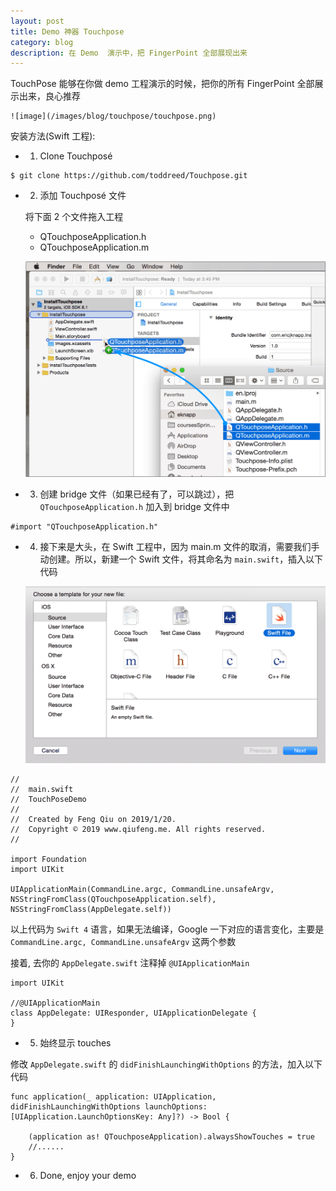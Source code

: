 ```yaml
---
layout: post
title: Demo 神器 Touchpose
category: blog
description: 在 Demo  演示中，把 FingerPoint 全部展现出来
---
```


TouchPose 能够在你做 demo 工程演示的时候，把你的所有 FingerPoint 全部展示出来，良心推荐

    ![image](/images/blog/touchpose/touchpose.png)
    
安装方法(Swift 工程):

* 1. Clone Touchposé
    
```
$ git clone https://github.com/toddreed/Touchpose.git
```

* 2. 添加 Touchposé 文件

    将下面 2 个文件拖入工程
        
    * QTouchposeApplication.h
    * QTouchposeApplication.m
    
    ![image](/images/blog/touchpose/addfile.png)

* 3. 创建 bridge 文件（如果已经有了，可以跳过），把 `QTouchposeApplication.h` 加入到 bridge 文件中

```
#import "QTouchposeApplication.h"
```

* 4. 接下来是大头，在 Swift 工程中，因为 main.m 文件的取消，需要我们手动创建。所以，新建一个 Swift 文件，将其命名为 `main.swift`，插入以下代码

    ![image](/images/blog/touchpose/swiftfile.png)

```
//
//  main.swift
//  TouchPoseDemo
//
//  Created by Feng Qiu on 2019/1/20.
//  Copyright © 2019 www.qiufeng.me. All rights reserved.
//

import Foundation
import UIKit

UIApplicationMain(CommandLine.argc, CommandLine.unsafeArgv, NSStringFromClass(QTouchposeApplication.self), NSStringFromClass(AppDelegate.self))

```

以上代码为 `Swift 4` 语言，如果无法编译，Google 一下对应的语言变化，主要是 `CommandLine.argc, CommandLine.unsafeArgv` 这两个参数

接着, 去你的 `AppDelegate.swift` 注释掉 `@UIApplicationMain`

```
import UIKit

//@UIApplicationMain
class AppDelegate: UIResponder, UIApplicationDelegate {
}
```

* 5. 始终显示 touches

修改 `AppDelegate.swift` 的 `didFinishLaunchingWithOptions` 的方法，加入以下代码

```
func application(_ application: UIApplication, didFinishLaunchingWithOptions launchOptions: [UIApplication.LaunchOptionsKey: Any]?) -> Bool {

    (application as! QTouchposeApplication).alwaysShowTouches = true
    //......
}
```

* 6. Done, enjoy your demo
